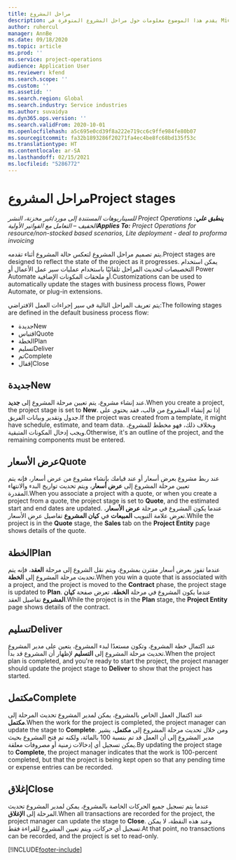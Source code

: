 ```yaml
---
title: مراحل المشروع
description: يقدم هذا الموضوع معلومات حول مراحل المشروع المتوفرة في Microsoft Dynamics Project Operations.
author: ruhercul
manager: AnnBe
ms.date: 09/18/2020
ms.topic: article
ms.prod: ''
ms.service: project-operations
audience: Application User
ms.reviewer: kfend
ms.search.scope: ''
ms.custom: ''
ms.assetid: ''
ms.search.region: Global
ms.search.industry: Service industries
ms.author: suvaidya
ms.dyn365.ops.version: ''
ms.search.validFrom: 2020-10-01
ms.openlocfilehash: a5c695e0cd39f8a222e719cc6c9ffe984fe80b07
ms.sourcegitcommit: fa32b1893286f20271fa4ec4be8fc68bd135f53c
ms.translationtype: HT
ms.contentlocale: ar-SA
ms.lasthandoff: 02/15/2021
ms.locfileid: "5286772"
---
```

# <a name="project-stages"></a><span data-ttu-id="56ff7-103">مراحل المشروع</span><span class="sxs-lookup"><span data-stu-id="56ff7-103">Project stages</span></span>

<span data-ttu-id="56ff7-104">_**ينطبق علي:** ‏‫Project Operations للسيناريوهات المستندة إلى مورد/غير مخزنة‬، ‏‫النشر الخفيف – التعامل مع الفواتير الأولية‬_</span><span class="sxs-lookup"><span data-stu-id="56ff7-104">_**Applies To:** Project Operations for resource/non-stocked based scenarios, Lite deployment - deal to proforma invoicing_</span></span>

<span data-ttu-id="56ff7-105">يتم تصميم مراحل المشروع لتعكس حالة المشروع أثناء تقدمه.</span><span class="sxs-lookup"><span data-stu-id="56ff7-105">Project stages are designed to reflect the state of the project as it progresses.</span></span> <span data-ttu-id="56ff7-106">يمكن استخدام التخصيصات لتحديث المراحل تلقائيًا باستخدام عمليات سير عمل الأعمال أو Power Automate أو ملحقات المكونات الإضافية.</span><span class="sxs-lookup"><span data-stu-id="56ff7-106">Customizations can be used to automatically update the stages with business process flows, Power Automate, or plug-in extensions.</span></span>

<span data-ttu-id="56ff7-107">يتم تعريف المراحل التالية في سير إجراءات العمل‬ الافتراضي:</span><span class="sxs-lookup"><span data-stu-id="56ff7-107">The following stages are defined in the default business process flow:</span></span>

- <span data-ttu-id="56ff7-108">جديدة</span><span class="sxs-lookup"><span data-stu-id="56ff7-108">New</span></span>
- <span data-ttu-id="56ff7-109">اقتباس</span><span class="sxs-lookup"><span data-stu-id="56ff7-109">Quote</span></span>
- <span data-ttu-id="56ff7-110">الخطة</span><span class="sxs-lookup"><span data-stu-id="56ff7-110">Plan</span></span>
- <span data-ttu-id="56ff7-111">تسليم</span><span class="sxs-lookup"><span data-stu-id="56ff7-111">Deliver</span></span>
- <span data-ttu-id="56ff7-112">تم</span><span class="sxs-lookup"><span data-stu-id="56ff7-112">Complete</span></span>
- <span data-ttu-id="56ff7-113">إقفال</span><span class="sxs-lookup"><span data-stu-id="56ff7-113">Close</span></span> 

## <a name="new"></a><span data-ttu-id="56ff7-114">جديدة</span><span class="sxs-lookup"><span data-stu-id="56ff7-114">New</span></span>

<span data-ttu-id="56ff7-115">عند إنشاء مشروع، يتم تعيين مرحلة المشروع إلى **جديد**.</span><span class="sxs-lookup"><span data-stu-id="56ff7-115">When you create a project, the project stage is set to **New**.</span></span> <span data-ttu-id="56ff7-116">إذا تم إنشاء المشروع من قالب، فقد يحتوي على جدول وتقدير وبيانات الفريق.</span><span class="sxs-lookup"><span data-stu-id="56ff7-116">If the project was created from a template, it might have schedule, estimate, and team data.</span></span> <span data-ttu-id="56ff7-117">وبخلاف ذلك، فهو مخطط للمشروع، ويجب إدخال المكونات المتبقية.</span><span class="sxs-lookup"><span data-stu-id="56ff7-117">Otherwise, it's an outline of the project, and the remaining components must be entered.</span></span>

## <a name="quote"></a><span data-ttu-id="56ff7-118">عرض الأسعار</span><span class="sxs-lookup"><span data-stu-id="56ff7-118">Quote</span></span>

<span data-ttu-id="56ff7-119">عند ربط مشروع بعرض أسعار أو عند قيامك بإنشاء مشروع من عرض أسعار، فإنه يتم تعيين مرحلة المشروع إلى **عرض أسعار**، ويتم تحديث تواريخ البدء والانتهاء المقدرة.</span><span class="sxs-lookup"><span data-stu-id="56ff7-119">When you associate a project with a quote, or when you create a project from a quote, the project stage is set to **Quote**, and the estimated start and end dates are updated.</span></span> <span data-ttu-id="56ff7-120">عندما يكون المشروع في مرحلة **عرض الأسعار**، تعرض علامة التبويب **المبيعات** في **كيان المشروع** تفاصيل عرض الأسعار.</span><span class="sxs-lookup"><span data-stu-id="56ff7-120">While the project is in the **Quote** stage, the **Sales** tab on the **Project Entity** page shows details of the quote.</span></span>

## <a name="plan"></a><span data-ttu-id="56ff7-121">الخطة</span><span class="sxs-lookup"><span data-stu-id="56ff7-121">Plan</span></span>

<span data-ttu-id="56ff7-122">عندما تفوز بعرض أسعار مقترن بمشروع، ويتم نقل الشروع إلى مرحلة **العقد**، فإنه يتم تحديث مرحلة المشروع إلى **الخطة**.</span><span class="sxs-lookup"><span data-stu-id="56ff7-122">When you win a quote that is associated with a project, and the project is moved to the **Contract** phase, the project stage is updated to **Plan**.</span></span> <span data-ttu-id="56ff7-123">عندما يكون المشروع في مرحلة **الخطة**، تعرض صفحة **كيان المشروع** تفاصيل العقد.</span><span class="sxs-lookup"><span data-stu-id="56ff7-123">While the project is in the **Plan** stage, the **Project Entity** page shows details of the contract.</span></span>

## <a name="deliver"></a><span data-ttu-id="56ff7-124">تسليم</span><span class="sxs-lookup"><span data-stu-id="56ff7-124">Deliver</span></span>

<span data-ttu-id="56ff7-125">عند اكتمال خطة المشروع، وتكون مستعدًا لبدء المشروع، يتعين على مدير المشروع تحديث مرحلة المشروع إلى **التسليم** لإظهار أن المشروع قد بدأ.</span><span class="sxs-lookup"><span data-stu-id="56ff7-125">When the project plan is completed, and you're ready to start the project, the project manager should update the project stage to **Deliver** to show that the project has started.</span></span>

## <a name="complete"></a><span data-ttu-id="56ff7-126">‏‫مكتمل‬</span><span class="sxs-lookup"><span data-stu-id="56ff7-126">Complete</span></span> 

<span data-ttu-id="56ff7-127">عند اكتمال العمل الخاص بالمشروع، يمكن لمدير المشروع تحديث المرحلة إلى **مكتمل**.</span><span class="sxs-lookup"><span data-stu-id="56ff7-127">When the work for the project is completed, the project manager can update the stage to **Complete**.</span></span> <span data-ttu-id="56ff7-128">ومن خلال تحديث مرحلة المشروع إلى **مكتمل**، يشير مدير المشروع إلى أن العمل قد تم بنسبة 100 بالمائة، ولكنه تم فتح المشروع بحيث يمكن تسجيل أي إدخالات زمنية أو مصروفات معلقة.</span><span class="sxs-lookup"><span data-stu-id="56ff7-128">By updating the project stage to **Complete**, the project manager indicates that the work is 100-percent completed, but that the project is being kept open so that any pending time or expense entries can be recorded.</span></span>

## <a name="close"></a><span data-ttu-id="56ff7-129">إغلاق</span><span class="sxs-lookup"><span data-stu-id="56ff7-129">Close</span></span>

<span data-ttu-id="56ff7-130">عندما يتم تسجيل جميع الحركات الخاصة بالمشروع، يمكن لمدير المشروع تحديث المرحلة إلى **الإغلاق**.</span><span class="sxs-lookup"><span data-stu-id="56ff7-130">When all transactions are recorded for the project, the project manager can update the stage to **Close**.</span></span> <span data-ttu-id="56ff7-131">وعند هذه النقطة، لا يمكن تسجيل أي حركات، ويتم تعيين المشروع للقراءة فقط.</span><span class="sxs-lookup"><span data-stu-id="56ff7-131">At that point, no transactions can be recorded, and the project is set to read-only.</span></span>



[!INCLUDE[footer-include](../includes/footer-banner.md)]